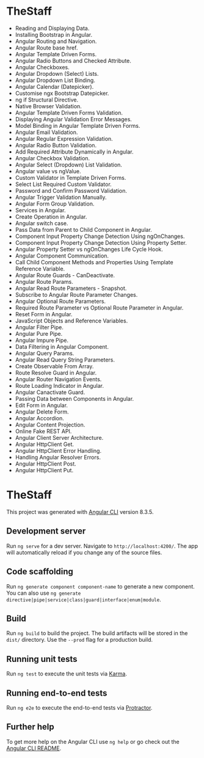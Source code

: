 # TheStaff

* Reading and Displaying Data.
* Installing Bootstrap in Angular.
* Angular Routing and Navigation.
* Angular Route base href.
* Angular Template Driven Forms.
* Angular Radio Buttons and Checked Attribute.
* Angular Checkboxes.
* Angular Dropdown (Select) Lists.
* Angular Dropdown List Binding.
* Angular Calendar (Datepicker). 
* Customise ngx Bootstrap Datepicker.
* ng if Structural Directive.
* Native Browser Validation.
* Angular Template Driven Forms Validation.
* Displaying Angular Validation Error Messages.
* Model Binding in Angular Template Driven Forms.
* Angular Email Validation.
* Angular Regular Expression Validation.
* Angular Radio Button Validation.
* Add Required Attribute Dynamically in Angular.
* Angular Checkbox Validation.
* Angular Select (Dropdown) List Validation.
* Angular value vs ngValue.
* Custom Validator in Template Driven Forms.
* Select List Required Custom Validator.
* Password and Confirm Password Validation.
* Angular Trigger Validation Manually.
* Angular Form Group Validation.
* Services in Angular.
* Create Operation in Angular.
* Angular switch case.
* Pass Data from Parent to Child Component in Angular.
* Component Input Property Change Detection Using ngOnChanges.
* Component Input Property Change Detection Using Property Setter.
* Angular Property Setter vs ngOnChanges Life Cycle Hook.
* Angular Component Communication.
* Call Child Component Methods and Properties Using Template Reference Variable.
* Angular Route Guards - CanDeactivate.
* Angular Route Params.
* Angular Read Route Parameters - Snapshot.
* Subscribe to Angular Route Parameter Changes.
* Angular Optional Route Parameters.
* Required Route Parameter vs Optional Route Parameter in Angular.
* Reset Form in Angular.
* JavaScript Objects and Reference Variables.
* Angular Filter Pipe.
* Angular Pure Pipe.
* Angular Impure Pipe.
* Data Filtering in Angular Component.
* Angular Query Params.
* Angular Read Query String Parameters.
* Create Observable From Array.
* Route Resolve Guard in Angular.
* Angular Router Navigation Events.
* Route Loading Indicator in Angular.
* Angular Canactivate Guard.
* Passing Data between Components in Angular.
* Edit Form in Angular.
* Angular Delete Form.
* Angular Accordion.
* Angular Content Projection.
* Online Fake REST API.
* Angular Client Server Architecture.
* Angular HttpClient Get.
* Angular HttpClient Error Handling.
* Handling Angular Resolver Errors.
* Angular HttpClient Post. 
* Angular HttpClient Put. 

# TheStaff

This project was generated with [Angular CLI](https://github.com/angular/angular-cli) version 8.3.5.

## Development server

Run `ng serve` for a dev server. Navigate to `http://localhost:4200/`. The app will automatically reload if you change any of the source files.

## Code scaffolding

Run `ng generate component component-name` to generate a new component. You can also use `ng generate directive|pipe|service|class|guard|interface|enum|module`.

## Build

Run `ng build` to build the project. The build artifacts will be stored in the `dist/` directory. Use the `--prod` flag for a production build.

## Running unit tests

Run `ng test` to execute the unit tests via [Karma](https://karma-runner.github.io).

## Running end-to-end tests

Run `ng e2e` to execute the end-to-end tests via [Protractor](http://www.protractortest.org/).

## Further help

To get more help on the Angular CLI use `ng help` or go check out the [Angular CLI README](https://github.com/angular/angular-cli/blob/master/README.md).
